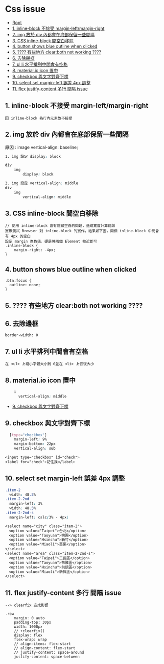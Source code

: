 # Css issue

*   [Root](../README.md)
*   [1. inline-block 不接受 margin-left/margin-right](#a1)
*   [2. img 放於 div 內都會在底部保留一些間隔](#a2)
*   [3. CSS inline-block 間空白移除](#a3)
*   [4. button shows blue outline when clicked](#a4)
*   [5. ???? 有些地方 clear:both not working ????](#a5)
*   [6. 去除邊框](#a6)
*   [7. ul li 水平排列中間會有空格](#a7)
*   [8. material.io icon 置中](#a8)
*   [9. checkbox 與文字對齊下標](#a9)
*   [10. select set margin-left 誤差 4px 調整](#a10)
*   [11. flex justify-content 多行 間隔 issue](#a11)


<h2 id="a1">1. inline-block 不接受 margin-left/margin-right</h2>

```
因 inline-block 為行內元素故不接受
```


<h2 id="a2">2. img 放於 div 內都會在底部保留一些間隔</h2>
原因 : image vertical-align: baseline;  

```css
1. img 設定 display: block

div 
	img 
		display: block

2. img 設定 vertical-align: middle
div 
	img 
		vertical-align: middle
```

<h2 id="a3">3. CSS inline-block 間空白移除</h2>

```
// 使用 inline-block 會有隱藏空白的問題，造成寬度計算錯誤
實際測試 Browser 對 inline-block 的實作，結果如下圖，兩個 inline-block 中間會有 4px 的空白
設定 margin 為負值，硬是將兩個 Element 拉近即可
.inline-block {
    margin-right: -4px;
}
```

<h2 id="a4">4. button shows blue outline when clicked</h2>

```
.btn:focus {
  outline: none;
}

```


<h2 id="a5">5. ???? 有些地方 clear:both not working ????</h2>

<h2 id="a6">6. 去除邊框</h2>

```
border-width: 0
```


<h2 id="a7">7. ul li 水平排列中間會有空格</h2>

```
在 <ul> 上縮小字體大小到 0並在 <li> 上恢復大小
```

<h2 id="a8">8. material.io icon 置中</h2>

```css
    i 
      vertical-align: middle
```

*   [9. checkbox 與文字對齊下標](#a9)


<h2 id="a9">9. checkbox 與文字對齊下標</h2>

```css
  [type="checkbox"]
    margin-left: 9%
    margin-bottom: 22px
    vertical-align: sub

<input type="checkbox" id="check">
<label for="check">記住我</label>
```


<h2 id="a10">10. select set margin-left 誤差 4px 調整</h2>

```css
.item-2
  width: 48.5%
.item-2-2nd
  margin-left: 3%
  width: 48.5%
.item-2-2nd-s
  margin-left: calc(3% - 4px)

<select name="city" class="item-2">
　<option value="Taipei">台北</option>
　<option value="Taoyuan">桃園</option>
　<option value="Hsinchu">新竹</option>
　<option value="Miaoli">苗栗</option>
</select>
<select name="area" class="item-2-2nd-s">
　<option value="Taipei">三民區</option>
　<option value="Taoyuan">苓雅區</option>
　<option value="Hsinchu">前鎮區</option>
　<option value="Miaoli">新興區</option>
</select>
```

<h2 id="a11">11. flex justify-content 多行 間隔 issue</h2>

```
--> clearfix 造成影響

.row
	margin: 0 auto
	padding-top: 30px
	width: 1000px
	// +clearfix()
	display: flex
	flex-wrap: wrap
	// align-items: flex-start
	// align-content: flex-start
	// justify-content: space-around 
	justify-content: space-between
```